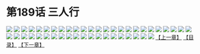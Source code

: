 # 第189话 三人行
![](https://s1.baozimh.com/scomic/sanyanxiaotianlu-samanhua/0/188-8s5i/1.jpg)
![](https://s1.baozimh.com/scomic/sanyanxiaotianlu-samanhua/0/188-8s5i/2.jpg)
![](https://s1.baozimh.com/scomic/sanyanxiaotianlu-samanhua/0/188-8s5i/3.jpg)
![](https://s1.baozimh.com/scomic/sanyanxiaotianlu-samanhua/0/188-8s5i/4.jpg)
![](https://s1.baozimh.com/scomic/sanyanxiaotianlu-samanhua/0/188-8s5i/5.jpg)
![](https://s1.baozimh.com/scomic/sanyanxiaotianlu-samanhua/0/188-8s5i/6.jpg)
![](https://s1.baozimh.com/scomic/sanyanxiaotianlu-samanhua/0/188-8s5i/7.jpg)
![](https://s1.baozimh.com/scomic/sanyanxiaotianlu-samanhua/0/188-8s5i/8.jpg)
![](https://s1.baozimh.com/scomic/sanyanxiaotianlu-samanhua/0/188-8s5i/9.jpg)
![](https://s1.baozimh.com/scomic/sanyanxiaotianlu-samanhua/0/188-8s5i/10.jpg)
![](https://s1.baozimh.com/scomic/sanyanxiaotianlu-samanhua/0/188-8s5i/11.jpg)
![](https://s1.baozimh.com/scomic/sanyanxiaotianlu-samanhua/0/188-8s5i/12.jpg)
![](https://s1.baozimh.com/scomic/sanyanxiaotianlu-samanhua/0/188-8s5i/13.jpg)
![](https://s1.baozimh.com/scomic/sanyanxiaotianlu-samanhua/0/188-8s5i/14.jpg)
![](https://s1.baozimh.com/scomic/sanyanxiaotianlu-samanhua/0/188-8s5i/15.jpg)
![](https://s1.baozimh.com/scomic/sanyanxiaotianlu-samanhua/0/188-8s5i/16.jpg)
![](https://s1.baozimh.com/scomic/sanyanxiaotianlu-samanhua/0/188-8s5i/17.jpg)
![](https://s1.baozimh.com/scomic/sanyanxiaotianlu-samanhua/0/188-8s5i/18.jpg)
![](https://s1.baozimh.com/scomic/sanyanxiaotianlu-samanhua/0/188-8s5i/19.jpg)
![](https://s1.baozimh.com/scomic/sanyanxiaotianlu-samanhua/0/188-8s5i/20.jpg)
![](https://s1.baozimh.com/scomic/sanyanxiaotianlu-samanhua/0/188-8s5i/21.jpg)
![](https://s1.baozimh.com/scomic/sanyanxiaotianlu-samanhua/0/188-8s5i/22.jpg)
![](https://s1.baozimh.com/scomic/sanyanxiaotianlu-samanhua/0/188-8s5i/23.jpg)
![](https://s1.baozimh.com/scomic/sanyanxiaotianlu-samanhua/0/188-8s5i/24.jpg)
![](https://s1.baozimh.com/scomic/sanyanxiaotianlu-samanhua/0/188-8s5i/25.jpg)
![](https://s1.baozimh.com/scomic/sanyanxiaotianlu-samanhua/0/188-8s5i/26.jpg)
![](https://s1.baozimh.com/scomic/sanyanxiaotianlu-samanhua/0/188-8s5i/27.jpg)
![](https://s1.baozimh.com/scomic/sanyanxiaotianlu-samanhua/0/188-8s5i/28.jpg)
![](https://s1.baozimh.com/scomic/sanyanxiaotianlu-samanhua/0/188-8s5i/29.jpg)
![](https://s1.baozimh.com/scomic/sanyanxiaotianlu-samanhua/0/188-8s5i/30.jpg)
![](https://s1.baozimh.com/scomic/sanyanxiaotianlu-samanhua/0/188-8s5i/31.jpg)
![](https://s1.baozimh.com/scomic/sanyanxiaotianlu-samanhua/0/188-8s5i/32.jpg)
![](https://s1.baozimh.com/scomic/sanyanxiaotianlu-samanhua/0/188-8s5i/33.jpg)
![](https://s1.baozimh.com/scomic/sanyanxiaotianlu-samanhua/0/188-8s5i/34.jpg)
![](https://s1.baozimh.com/scomic/sanyanxiaotianlu-samanhua/0/188-8s5i/35.jpg)
![](https://s1.baozimh.com/scomic/sanyanxiaotianlu-samanhua/0/188-8s5i/36.jpg)
![](https://s1.baozimh.com/scomic/sanyanxiaotianlu-samanhua/0/188-8s5i/37.jpg)
![](https://s1.baozimh.com/scomic/sanyanxiaotianlu-samanhua/0/188-8s5i/38.jpg)
![](https://s1.baozimh.com/scomic/sanyanxiaotianlu-samanhua/0/188-8s5i/39.jpg)
![](https://s1.baozimh.com/scomic/sanyanxiaotianlu-samanhua/0/188-8s5i/40.jpg)
![](https://s1.baozimh.com/scomic/sanyanxiaotianlu-samanhua/0/188-8s5i/41.jpg)
![](https://s1.baozimh.com/scomic/sanyanxiaotianlu-samanhua/0/188-8s5i/42.jpg)
![](https://s1.baozimh.com/scomic/sanyanxiaotianlu-samanhua/0/188-8s5i/43.jpg)
![](https://s1.baozimh.com/scomic/sanyanxiaotianlu-samanhua/0/188-8s5i/44.jpg)
![](https://s1.baozimh.com/scomic/sanyanxiaotianlu-samanhua/0/188-8s5i/45.jpg)
[【上一章】](./188.md)
[【目录】](./README.md)
[【下一章】](./190.md)
